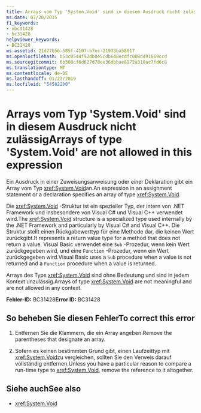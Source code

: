 ```yaml
---
title: Arrays vom Typ 'System.Void' sind in diesem Ausdruck nicht zulässig
ms.date: 07/20/2015
f1_keywords:
- vbc31428
- bc31428
helpviewer_keywords:
- BC31428
ms.assetid: 21d77b56-585f-4107-b7ec-21933ba58017
ms.openlocfilehash: b53c0544f92db0e5cdb648ecdfc008dd91669ccd
ms.sourcegitcommit: 6b308cf6d627d78ee36dbbae8972a310ac7fd6c8
ms.translationtype: MT
ms.contentlocale: de-DE
ms.lasthandoff: 01/23/2019
ms.locfileid: "54582200"
---
```

# <a name="arrays-of-type-systemvoid-are-not-allowed-in-this-expression"></a><span data-ttu-id="61d26-102">Arrays vom Typ 'System.Void' sind in diesem Ausdruck nicht zulässig</span><span class="sxs-lookup"><span data-stu-id="61d26-102">Arrays of type 'System.Void' are not allowed in this expression</span></span>
<span data-ttu-id="61d26-103">Ein Ausdruck in einer Zuweisungsanweisung oder einer Deklaration gibt ein Array vom Typ <xref:System.Void>an.</span><span class="sxs-lookup"><span data-stu-id="61d26-103">An expression in an assignment statement or a declaration specifies an array of type <xref:System.Void>.</span></span>  
  
 <span data-ttu-id="61d26-104">Die <xref:System.Void> -Struktur ist ein spezieller Typ, der intern von .NET Framework und insbesondere von Visual C# und Visual C++ verwendet wird.</span><span class="sxs-lookup"><span data-stu-id="61d26-104">The <xref:System.Void> structure is a specialized type used internally by the .NET Framework and particularly by Visual C# and Visual C++.</span></span> <span data-ttu-id="61d26-105">Die Struktur stellt einen Rückgabewerttyp für eine Methode dar, die keinen Wert zurückgibt.</span><span class="sxs-lookup"><span data-stu-id="61d26-105">It represents a return value type for a method that does not return a value.</span></span> <span data-ttu-id="61d26-106">Visual Basic verwendet eine `Sub` -Prozedur, wenn kein Wert zurückgegeben wird, und eine `Function` -Prozedur, wenn ein Wert zurückgegeben wird.</span><span class="sxs-lookup"><span data-stu-id="61d26-106">Visual Basic uses a `Sub` procedure when a value is not returned and a `Function` procedure when a value is returned.</span></span>  
  
 <span data-ttu-id="61d26-107">Arrays des Typs <xref:System.Void> sind ohne Bedeutung und sind in jedem Kontext unzulässig.</span><span class="sxs-lookup"><span data-stu-id="61d26-107">Arrays of type <xref:System.Void> are not meaningful and are not allowed in any context.</span></span>  
  
 <span data-ttu-id="61d26-108">**Fehler-ID:** BC31428</span><span class="sxs-lookup"><span data-stu-id="61d26-108">**Error ID:** BC31428</span></span>  
  
## <a name="to-correct-this-error"></a><span data-ttu-id="61d26-109">So beheben Sie diesen Fehler</span><span class="sxs-lookup"><span data-stu-id="61d26-109">To correct this error</span></span>  
  
1.  <span data-ttu-id="61d26-110">Entfernen Sie die Klammern, die ein Array angeben.</span><span class="sxs-lookup"><span data-stu-id="61d26-110">Remove the parentheses that designate an array.</span></span>  
  
2.  <span data-ttu-id="61d26-111">Sofern es keinen bestimmten Grund gibt, einen Laufzeittyp mit <xref:System.Void>zu vergleichen, sollten Sie den Verweis darauf vollständig entfernen.</span><span class="sxs-lookup"><span data-stu-id="61d26-111">Unless you have a particular reason to compare a run-time type to <xref:System.Void>, remove the reference to it altogether.</span></span>  
  
## <a name="see-also"></a><span data-ttu-id="61d26-112">Siehe auch</span><span class="sxs-lookup"><span data-stu-id="61d26-112">See also</span></span>
- <xref:System.Void>
